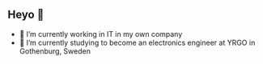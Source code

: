 ## Heyo 👋

<!--
**edwardfalk/edwardfalk** is a ✨ _special_ ✨ repository because its `README.md` (this file) appears on your GitHub profile.
-->

- 🔭 I’m currently working in IT in my own company
- 🌱 I’m currently studying to become an electronics engineer at YRGO in Gothenburg, Sweden
